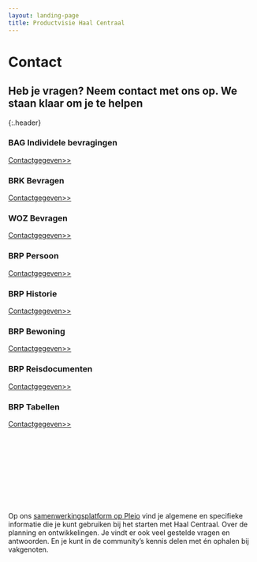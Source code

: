 ```yaml
---
layout: landing-page
title: Productvisie Haal Centraal
---
```


# Contact
## Heb je vragen? Neem contact met ons op. We staan klaar om je te helpen 
{:.header}

<div class="row">

  <div class="col">
    <div class="card no-border">
      <div class="card-body">
        <h3 class="card-title">BAG Individele bevragingen</h3>
        <p class="card-text">
          <a href="https://vng-realisatie.github.io/BAG-Gemeentelijke-wensen-tav-BAG-Bevragingen/">Contactgegeven>></a>
        </p>
      </div>
    </div>
  </div>
  <div class="col">
    <div class="card no-border">
      <div class="card-body">
        <h3 class="card-title">BRK Bevragen</h3>
        <p class="card-text"> <a href="https://github.com/VNG-Realisatie/Haal-Centraal-BRK-bevragen">Contactgegeven>></a>
        </p>
      </div>
    </div>
  </div>
  <div class="col">
    <div class="card no-border">
      <div class="card-body">
        <h3 class="card-title">WOZ Bevragen</h3>
        <p class="card-text"><a href="https://github.com/VNG-Realisatie/Haal-Centraal-WOZ-bevragen">Contactgegeven>></a>
        </p>
        </div>
    </div>
  </div>
</div>  
<div class="row">
  <div class="col">
    <div class="card no-border">
      <div class="card-body">
        <h3 class="card-title">BRP Persoon</h3>
        <p class="card-text"> <a href="https://github.com/BRP-API/Haal-Centraal-BRP-bevragen">Contactgegeven>></a>
        </p>
        </div>
    </div>
  </div>
  <div class="col">
    <div class="card no-border">
      <div class="card-body">
        <h3 class="card-title">BRP Historie</h3>
        <p class="card-text"> <a href="https://github.com/BRP-API/Haal-Centraal-BRP-historie-bevragen">Contactgegeven>></a>
        </p></div>
    </div>
  </div>
  <div class="col">
    <div class="card no-border">
      <div class="card-body">
        <h3 class="card-title">BRP Bewoning</h3>
        <p class="card-text"> <a href="https://github.com/BRP-API/Haal-Centraal-BRP-bewoning">Contactgegeven>></a>
        </p></div>
    </div>
  </div>
</div>
<div class="row">
  <div class="col">
    <div class="card no-border">
      <div class="card-body">
        <h3 class="card-title">BRP Reisdocumenten</h3>
        <p class="card-text"> <a href="https://github.com/BRP-API/Haal-Centraal-Reisdocumenten-bevragen">Contactgegeven>></a>
        </p></div>
    </div>
  </div>
  <div class="col">
    <div class="card no-border">
      <div class="card-body">
        <h3 class="card-title">BRP Tabellen</h3>
        <p class="card-text"> <a href="https://github.com/BRP-API/Haal-Centraal-BRP-tabellen-bevragen">Contactgegeven>></a>
        </p>
      </div>
    </div>
  </div>
  <div class="col">
    <div class="card no-border">
      <div class="card-body">
        <h3 class="card-title">&nbsp;</h3>
        <p class="card-text">&nbsp;</p>
      </div>
    </div>
  </div>
</div>
<br>


&nbsp;   

&nbsp;   
Op ons [samenwerkingsplatform op Pleio](https://haalcentraal.pleio.nl/) vind je algemene en specifieke informatie die je kunt gebruiken bij het starten met Haal Centraal. Over de planning en ontwikkelingen. Je vindt er ook veel gestelde vragen en antwoorden. En je kunt in de community’s kennis delen met én ophalen bij vakgenoten. 

</br>

</br>
